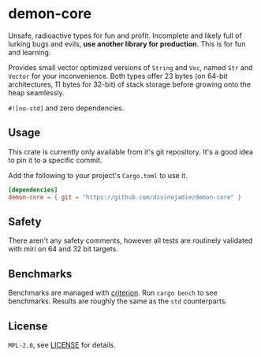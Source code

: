 # demon-core

Unsafe, radioactive types for fun and profit.
Incomplete and likely full of lurking bugs and evils, **use another library for production**. This is for fun and learning.

Provides small vector optimized versions of `String` and `Vec`, named `Str` and `Vector` for your inconvenience.
Both types offer 23 bytes (on 64-bit architectures, 11 bytes for 32-bit) of stack storage before growing onto the heap seamlessly.

`#![no-std]` and zero dependencies.

## Usage

This crate is currently only available from it's git repository. It's a good idea to pin it to a specific commit.

Add the following to your project's `Cargo.toml` to use it.

```toml
[dependencies]
demon-core = { git = "https://github.com/divinejadie/demon-core" }
```

## Safety

There aren't any safety comments, however all tests are routinely validated with miri on 64 and 32 bit targets.

## Benchmarks

Benchmarks are managed with [criterion](https://github.com/bheisler/criterion.rs).
Run `cargo bench` to see benchmarks. Results are roughly the same as the `std` counterparts.

## License

`MPL-2.0`, see [LICENSE](https://github.com/divinejadie/demon-core/blob/main/LICENSE) for details.
